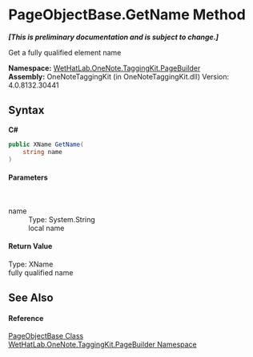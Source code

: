 # PageObjectBase.GetName Method 
 _**\[This is preliminary documentation and is subject to change.\]**_

Get a fully qualified element name

**Namespace:**&nbsp;<a href="56352230-71f2-f4b7-63a8-983965663af5.md">WetHatLab.OneNote.TaggingKit.PageBuilder</a><br />**Assembly:**&nbsp;OneNoteTaggingKit (in OneNoteTaggingKit.dll) Version: 4.0.8132.30441

## Syntax

**C#**<br />
``` C#
public XName GetName(
	string name
)
```


#### Parameters
&nbsp;<dl><dt>name</dt><dd>Type: System.String<br />local name</dd></dl>

#### Return Value
Type: XName<br />fully qualified name

## See Also


#### Reference
<a href="10522ffc-023c-fe2b-d07f-22ef617cb6f6.md">PageObjectBase Class</a><br /><a href="56352230-71f2-f4b7-63a8-983965663af5.md">WetHatLab.OneNote.TaggingKit.PageBuilder Namespace</a><br />